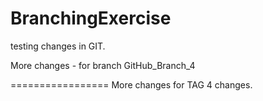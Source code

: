 BranchingExercise
=================

testing changes in GIT.

More changes - for branch GitHub_Branch_4

=================
More changes for TAG 4 changes.